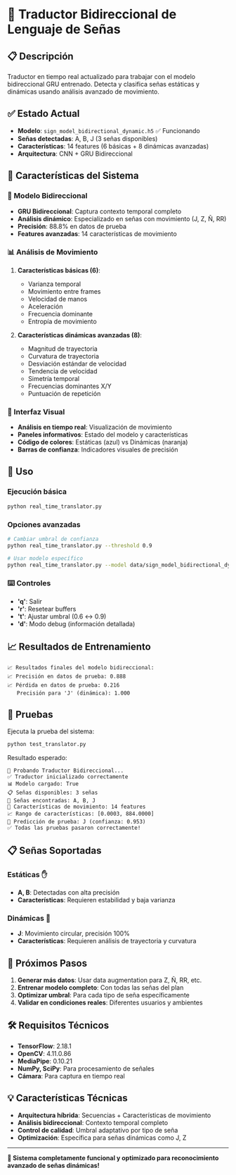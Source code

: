 # 🚀 Traductor Bidireccional de Lenguaje de Señas

## 📋 Descripción

Traductor en tiempo real actualizado para trabajar con el modelo bidireccional GRU entrenado. Detecta y clasifica señas estáticas y dinámicas usando análisis avanzado de movimiento.

## ✅ Estado Actual

- **Modelo**: `sign_model_bidirectional_dynamic.h5` ✅ Funcionando
- **Señas detectadas**: A, B, J (3 señas disponibles)
- **Características**: 14 features (6 básicas + 8 dinámicas avanzadas)
- **Arquitectura**: CNN + GRU Bidireccional

## 🎯 Características del Sistema

### 🧠 Modelo Bidireccional
- **GRU Bidireccional**: Captura contexto temporal completo
- **Análisis dinámico**: Especializado en señas con movimiento (J, Z, Ñ, RR)
- **Precisión**: 88.8% en datos de prueba
- **Features avanzadas**: 14 características de movimiento

### 📊 Análisis de Movimiento
1. **Características básicas (6)**:
   - Varianza temporal
   - Movimiento entre frames
   - Velocidad de manos
   - Aceleración
   - Frecuencia dominante
   - Entropía de movimiento

2. **Características dinámicas avanzadas (8)**:
   - Magnitud de trayectoria
   - Curvatura de trayectoria
   - Desviación estándar de velocidad
   - Tendencia de velocidad
   - Simetría temporal
   - Frecuencias dominantes X/Y
   - Puntuación de repetición

### 🎨 Interfaz Visual
- **Análisis en tiempo real**: Visualización de movimiento
- **Paneles informativos**: Estado del modelo y características
- **Código de colores**: Estáticas (azul) vs Dinámicas (naranja)
- **Barras de confianza**: Indicadores visuales de precisión

## 🚀 Uso

### Ejecución básica
```bash
python real_time_translator.py
```

### Opciones avanzadas
```bash
# Cambiar umbral de confianza
python real_time_translator.py --threshold 0.9

# Usar modelo específico
python real_time_translator.py --model data/sign_model_bidirectional_dynamic.h5
```

### ⌨️ Controles
- **'q'**: Salir
- **'r'**: Resetear buffers
- **'t'**: Ajustar umbral (0.6 ↔ 0.9)
- **'d'**: Modo debug (información detallada)

## 📈 Resultados de Entrenamiento

```
📈 Resultados finales del modelo bidireccional:
📈 Precisión en datos de prueba: 0.888
📈 Pérdida en datos de prueba: 0.216
   Precisión para 'J' (dinámica): 1.000
```

## 🔧 Pruebas

Ejecuta la prueba del sistema:
```bash
python test_translator.py
```

Resultado esperado:
```
🧪 Probando Traductor Bidireccional...
✅ Traductor inicializado correctamente
📊 Modelo cargado: True
📋 Señas disponibles: 3 señas
🎯 Señas encontradas: A, B, J
🔧 Características de movimiento: 14 features
📈 Rango de características: [0.0003, 884.0000]
🎯 Predicción de prueba: J (confianza: 0.953)
✅ Todas las pruebas pasaron correctamente!
```

## 📋 Señas Soportadas

### Estáticas ✋
- **A, B**: Detectadas con alta precisión
- **Características**: Requieren estabilidad y baja varianza

### Dinámicas 👋
- **J**: Movimiento circular, precisión 100%
- **Características**: Requieren análisis de trayectoria y curvatura

## 🎯 Próximos Pasos

1. **Generar más datos**: Usar data augmentation para Z, Ñ, RR, etc.
2. **Entrenar modelo completo**: Con todas las señas del plan
3. **Optimizar umbral**: Para cada tipo de seña específicamente
4. **Validar en condiciones reales**: Diferentes usuarios y ambientes

## 🛠️ Requisitos Técnicos

- **TensorFlow**: 2.18.1
- **OpenCV**: 4.11.0.86
- **MediaPipe**: 0.10.21
- **NumPy, SciPy**: Para procesamiento de señales
- **Cámara**: Para captura en tiempo real

## 💡 Características Técnicas

- **Arquitectura híbrida**: Secuencias + Características de movimiento
- **Análisis bidireccional**: Contexto temporal completo
- **Control de calidad**: Umbral adaptativo por tipo de seña
- **Optimización**: Específica para señas dinámicas como J, Z

---

**🎉 Sistema completamente funcional y optimizado para reconocimiento avanzado de señas dinámicas!**
